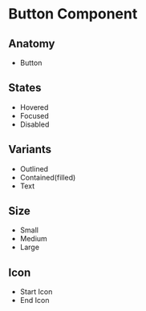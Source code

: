 # Button Component

## Anatomy

-   Button

## States

-   Hovered
-   Focused
-   Disabled

## Variants

-   Outlined
-   Contained(filled)
-   Text

## Size

-   Small
-   Medium
-   Large

## Icon

-   Start Icon
-   End Icon
